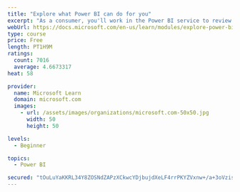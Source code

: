 ```yaml
---
title: "Explore what Power BI can do for you"
excerpt: "As a consumer, you'll work in the Power BI service to review and interact with content that has been shared with you. This module provides the foundational information that you need to work effectively in the Power BI service."
webUrl: https://docs.microsoft.com/en-us/learn/modules/explore-power-bi-service/
type: course
price: Free
length: PT1H9M
ratings:
  count: 7016
  average: 4.6673317
heat: 58

provider:
  name: Microsoft Learn
  domain: microsoft.com
  images:
    - url: /assets/images/organizations/microsoft.com-50x50.jpg
      width: 50
      height: 50

levels:
  - Beginner

topics:
  - Power BI

secured: "tOuLuYaKKRL34Y8ZOSNdZAPzXCkwcYDjbujdXeLF4rrPKYZVxnw+/a+3oVzislexSzbTb0vbJKzccdMsMMo8Fkr7ZJPLl7mFfPLZI72Jov0r4N6CniOgAiJ5Tj0+Mwr1cAuZ+GFyav85kPgSx1ogWJRjcf4u60Utmd7Rt65c+66rdVOqYJJjeI+C0ELAYMtCBBzcG1mzngP1SO0cSHZT03I9sT9X9gPOHux2wNfa8m1dnKG1ZwHywATSRLpQBbqZC48zoQHGIFkJ6FPNTQZZ2NgteT1aWPTrEEsKyruwZbv/+bEaT3zVhkBB+JQ2nCgsFm78cseBNxuCfjvtsz284sOXG3LV6xIpP+OoynHrqK/CKBf25+DFcElCx1su+2X6sJhZns7UzI5nV/HblgBDq/O+2QVJ4x+8itgBppopTQQ=;5eMrguiyiSVndStViUWi7A=="
---
```


